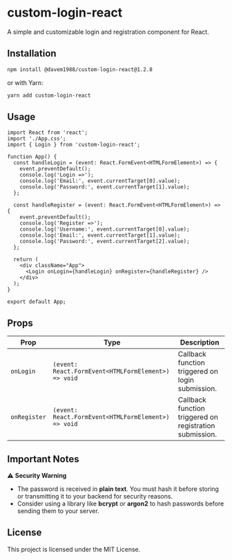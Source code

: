 # custom-login-react

A simple and customizable login and registration component for React.

## Installation

```sh
npm install @davem1988/custom-login-react@1.2.8
```

or with Yarn:

```sh
yarn add custom-login-react
```

## Usage

```tsx
import React from 'react';
import './App.css';
import { Login } from 'custom-login-react';

function App() {
  const handleLogin = (event: React.FormEvent<HTMLFormElement>) => {
    event.preventDefault();
    console.log('Login =>');
    console.log('Email:', event.currentTarget[0].value);
    console.log('Password:', event.currentTarget[1].value);
  };

  const handleRegister = (event: React.FormEvent<HTMLFormElement>) => {
    event.preventDefault();
    console.log('Register =>');
    console.log('Username:', event.currentTarget[0].value);
    console.log('Email:', event.currentTarget[1].value);
    console.log('Password:', event.currentTarget[2].value);
  };

  return (
    <div className="App">
      <Login onLogin={handleLogin} onRegister={handleRegister} />
    </div>
  );
}

export default App;
```

## Props

| Prop         | Type                                                | Description                                             |
| ------------ | --------------------------------------------------- | ------------------------------------------------------- |
| `onLogin`    | `(event: React.FormEvent<HTMLFormElement>) => void` | Callback function triggered on login submission.        |
| `onRegister` | `(event: React.FormEvent<HTMLFormElement>) => void` | Callback function triggered on registration submission. |

## Important Notes

⚠️ **Security Warning**

- The password is received in **plain text**. You must hash it before storing or transmitting it to your backend for security reasons.
- Consider using a library like **bcrypt** or **argon2** to hash passwords before sending them to your server.

## License

This project is licensed under the MIT License.
